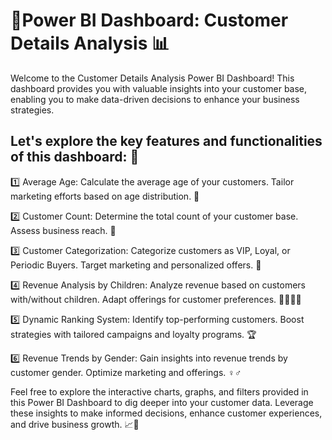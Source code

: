 # 📄Power BI Dashboard: Customer Details Analysis 📊
Welcome to the Customer Details Analysis Power BI Dashboard! This dashboard provides you with valuable insights into your customer base, enabling you to make data-driven decisions to enhance your business strategies.

## Let's explore the key features and functionalities of this dashboard: 🚀

1️⃣ Average Age: Calculate the average age of your customers. Tailor marketing efforts based on age distribution. 🎂

2️⃣ Customer Count: Determine the total count of your customer base. Assess business reach. 🙌

3️⃣ Customer Categorization: Categorize customers as VIP, Loyal, or Periodic Buyers. Target marketing and personalized offers. 🎯

4️⃣ Revenue Analysis by Children: Analyze revenue based on customers with/without children. Adapt offerings for customer preferences. 👨‍👩‍👧‍👦

5️⃣ Dynamic Ranking System: Identify top-performing customers. Boost strategies with tailored campaigns and loyalty programs. 🏆

6️⃣ Revenue Trends by Gender: Gain insights into revenue trends by customer gender. Optimize marketing and offerings. ♀️♂️


Feel free to explore the interactive charts, graphs, and filters provided in this Power BI Dashboard to dig deeper into your customer data. 
Leverage these insights to make informed decisions, enhance customer experiences, and drive business growth. 📈💼
